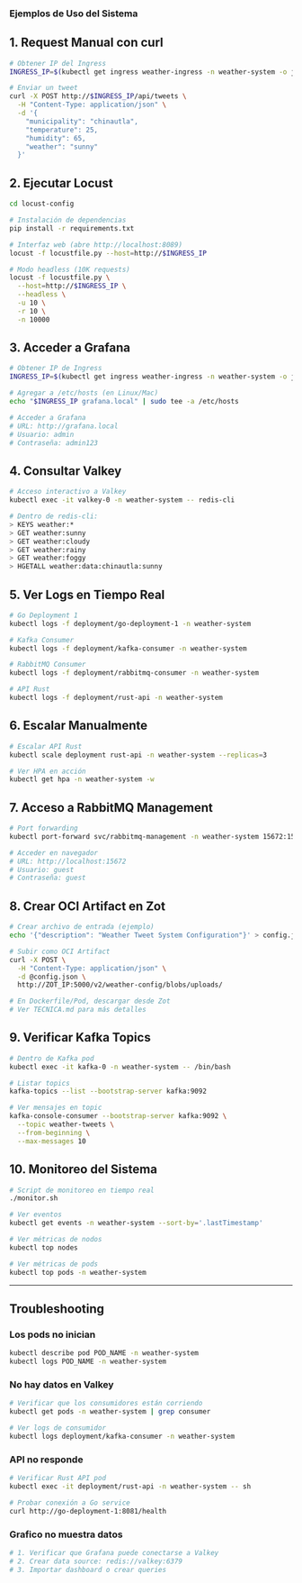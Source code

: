 ### Ejemplos de Uso del Sistema

## 1. Request Manual con curl

```bash
# Obtener IP del Ingress
INGRESS_IP=$(kubectl get ingress weather-ingress -n weather-system -o jsonpath='{.status.loadBalancer.ingress[0].ip}')

# Enviar un tweet
curl -X POST http://$INGRESS_IP/api/tweets \
  -H "Content-Type: application/json" \
  -d '{
    "municipality": "chinautla",
    "temperature": 25,
    "humidity": 65,
    "weather": "sunny"
  }'
```

## 2. Ejecutar Locust

```bash
cd locust-config

# Instalación de dependencias
pip install -r requirements.txt

# Interfaz web (abre http://localhost:8089)
locust -f locustfile.py --host=http://$INGRESS_IP

# Modo headless (10K requests)
locust -f locustfile.py \
  --host=http://$INGRESS_IP \
  --headless \
  -u 10 \
  -r 10 \
  -n 10000
```

## 3. Acceder a Grafana

```bash
# Obtener IP de Ingress
INGRESS_IP=$(kubectl get ingress weather-ingress -n weather-system -o jsonpath='{.status.loadBalancer.ingress[0].ip}')

# Agregar a /etc/hosts (en Linux/Mac)
echo "$INGRESS_IP grafana.local" | sudo tee -a /etc/hosts

# Acceder a Grafana
# URL: http://grafana.local
# Usuario: admin
# Contraseña: admin123
```

## 4. Consultar Valkey

```bash
# Acceso interactivo a Valkey
kubectl exec -it valkey-0 -n weather-system -- redis-cli

# Dentro de redis-cli:
> KEYS weather:*
> GET weather:sunny
> GET weather:cloudy
> GET weather:rainy
> GET weather:foggy
> HGETALL weather:data:chinautla:sunny
```

## 5. Ver Logs en Tiempo Real

```bash
# Go Deployment 1
kubectl logs -f deployment/go-deployment-1 -n weather-system

# Kafka Consumer
kubectl logs -f deployment/kafka-consumer -n weather-system

# RabbitMQ Consumer
kubectl logs -f deployment/rabbitmq-consumer -n weather-system

# API Rust
kubectl logs -f deployment/rust-api -n weather-system
```

## 6. Escalar Manualmente

```bash
# Escalar API Rust
kubectl scale deployment rust-api -n weather-system --replicas=3

# Ver HPA en acción
kubectl get hpa -n weather-system -w
```

## 7. Acceso a RabbitMQ Management

```bash
# Port forwarding
kubectl port-forward svc/rabbitmq-management -n weather-system 15672:15672

# Acceder en navegador
# URL: http://localhost:15672
# Usuario: guest
# Contraseña: guest
```

## 8. Crear OCI Artifact en Zot

```bash
# Crear archivo de entrada (ejemplo)
echo '{"description": "Weather Tweet System Configuration"}' > config.json

# Subir como OCI Artifact
curl -X POST \
  -H "Content-Type: application/json" \
  -d @config.json \
  http://ZOT_IP:5000/v2/weather-config/blobs/uploads/

# En Dockerfile/Pod, descargar desde Zot
# Ver TECNICA.md para más detalles
```

## 9. Verificar Kafka Topics

```bash
# Dentro de Kafka pod
kubectl exec -it kafka-0 -n weather-system -- /bin/bash

# Listar topics
kafka-topics --list --bootstrap-server kafka:9092

# Ver mensajes en topic
kafka-console-consumer --bootstrap-server kafka:9092 \
  --topic weather-tweets \
  --from-beginning \
  --max-messages 10
```

## 10. Monitoreo del Sistema

```bash
# Script de monitoreo en tiempo real
./monitor.sh

# Ver eventos
kubectl get events -n weather-system --sort-by='.lastTimestamp'

# Ver métricas de nodos
kubectl top nodes

# Ver métricas de pods
kubectl top pods -n weather-system
```

---

## Troubleshooting

### Los pods no inician
```bash
kubectl describe pod POD_NAME -n weather-system
kubectl logs POD_NAME -n weather-system
```

### No hay datos en Valkey
```bash
# Verificar que los consumidores están corriendo
kubectl get pods -n weather-system | grep consumer

# Ver logs de consumidor
kubectl logs deployment/kafka-consumer -n weather-system
```

### API no responde
```bash
# Verificar Rust API pod
kubectl exec -it deployment/rust-api -n weather-system -- sh

# Probar conexión a Go service
curl http://go-deployment-1:8081/health
```

### Grafico no muestra datos
```bash
# 1. Verificar que Grafana puede conectarse a Valkey
# 2. Crear data source: redis://valkey:6379
# 3. Importar dashboard o crear queries
```

